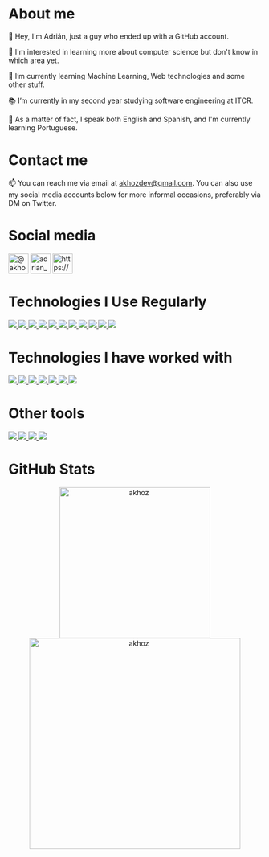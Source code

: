 <h1>About me</h1>
<p>👋 Hey, I'm Adrián, just a guy who ended up with a GitHub account.</p>
<p>👀 I'm interested in learning more about computer science but don't know in which area yet.</p>
<p>🌱 I’m currently learning Machine Learning, Web technologies and some other stuff.</p>
<p>📚 I’m currently in my second year studying software engineering at ITCR.</p>
<p>💬 As a matter of fact, I speak both English and Spanish, and I'm currently learning Portuguese.</p>

<h1>Contact me</h1>
<p>📫 You can reach me via email at <a href= "mailto:akhozdev@gmail.com">akhozdev@gmail.com</a>. You can also use my social media accounts below for more informal occasions, preferably via DM on Twitter. </p>

<h1>Social media</h1>
<p align="left">
<a href="https://twitter.com/akhoz69" target="blank"><img align="center" src="https://raw.githubusercontent.com/rahuldkjain/github-profile-readme-generator/master/src/images/icons/Social/twitter.svg" alt="@akhoz69" height="40" width="40" /></a>
<a href="https://instagram.com/adrian_jvp25" target="blank"><img align="center" src="https://raw.githubusercontent.com/rahuldkjain/github-profile-readme-generator/master/src/images/icons/Social/instagram.svg" alt="adrian_jvp25" height="40" width="40" /></a>
<a href="https://discord.gg/https://discord.com/users/652975139314597888" target="blank"><img align="center" src="https://raw.githubusercontent.com/rahuldkjain/github-profile-readme-generator/master/src/images/icons/Social/discord.svg" alt="https://discord.com/users/652975139314597888" height="40" width="40" /></a>
</p>

<h1>Technologies I Use Regularly</h1>
<p>
  
  <!-- CSS -->
  <a href="https://devdocs.io/css/">
    <img src="https://skillicons.dev/icons?i=css" />
  </a>
  
  <!-- HTML -->
  <a href="https://developer.mozilla.org/en-US/docs/Web/HTML">
    <img src="https://skillicons.dev/icons?i=html" />
  </a>
  
  <!-- Java -->
  <a href="https://docs.oracle.com/en/java/">
    <img src="https://skillicons.dev/icons?i=java" />
  </a>

  <!-- JavaScript -->
  <a href="https://devdocs.io/javascript/">
    <img src="https://skillicons.dev/icons?i=js" />
  </a>

  <!-- NodeJS -->
  <a href="https://nodejs.org/docs/latest/api/">
    <img src="https://skillicons.dev/icons?i=nodejs" />
  </a>

  <!-- Python -->
  <a href="https://docs.python.org/3/">
    <img src="https://skillicons.dev/icons?i=py" />
  </a>

  <!-- React -->
  <a href="https://legacy.reactjs.org/docs/getting-started.html">
    <img src="https://skillicons.dev/icons?i=react" />
  </a>

  <!-- Sklearn -->
  <a href="https://scikit-learn.org/stable/">
    <img src="https://skillicons.dev/icons?i=sklearn" />
  </a>

  <!-- Tailwind CSS -->
  <a href="https://v2.tailwindcss.com/docs">
    <img src="https://skillicons.dev/icons?i=tailwind" />
  </a>

  <!-- TensorFlow -->
  <a href="https://www.tensorflow.org/api_docs">
    <img src="https://skillicons.dev/icons?i=tensorflow" />
  </a>

  <!-- Vite -->
  <a href="https://vitejs.dev/">
    <img src="https://skillicons.dev/icons?i=vite" />
  </a>
  
</p>

<h1>Technologies I have worked with</h1>
<p>

  <!-- Android Studio -->
  <a href="https://developer.android.com/studio?gad_source=1&gclid=Cj0KCQjw-r-vBhC-ARIsAGgUO2DItbd5Mn52mxXB4pBfuNK4TlRf9WrwLR5xvQTCK5CvucBDrO0EgScaAmC_EALw_wcB&gclsrc=aw.ds">
    <img src="https://skillicons.dev/icons?i=androidstudio" />
  </a>

  <!-- C -->
  <a href="https://devdocs.io/c/">
    <img src="https://skillicons.dev/icons?i=c" />
  </a>

  <!-- C++ -->
  <a href="https://devdocs.io/cpp/">
    <img src="https://skillicons.dev/icons?i=cpp" />
  </a>
  
  <!-- C# -->
  <a href="https://learn.microsoft.com/en-us/dotnet/csharp/">
    <img src="https://skillicons.dev/icons?i=cs" />
  </a>

  <!-- Firebase -->
  <a href="https://firebase.google.com/products/realtime-database/">
    <img src="https://skillicons.dev/icons?i=firebase" />
  </a>

  <!-- Kotlin -->
  <a href="https://kotlinlang.org/docs/home.html">
    <img src="https://skillicons.dev/icons?i=kotlin" />
  </a>

  <!-- Unity -->
  <a href="https://docs.unity.com/">
    <img src="https://skillicons.dev/icons?i=unity" />
  </a>
</p>

<h1>Other tools</h1>
<p>
  
  <!-- Git -->
  <a href="https://git-scm.com/doc">
    <img src="https://skillicons.dev/icons?i=git" />
  </a>

  <!-- Markdown -->
  <a href="https://www.markdownguide.org/">
    <img src="https://skillicons.dev/icons?i=md" />
  </a>

  <!-- Neovim -->
  <a href="https://neovim.io/doc/">
    <img src="https://skillicons.dev/icons?i=neovim" />
  </a>

  <!-- Linux -->
  <a href="https://docs.kernel.org/">
    <img src="https://skillicons.dev/icons?i=linux" />
  </a>
  
</p>


<h1>GitHub Stats</h1>
<div align="center">
        <img src="https://github-readme-stats.vercel.app/api/top-langs?username=akhoz&show_icons=true&theme=dark&cache_seconds=10&locale=en&layout=compact" alt="akhoz" width="300" />
        <img src="https://github-readme-streak-stats.herokuapp.com/?user=akhoz&theme=dark" alt="akhoz" width="420" />
</div>
